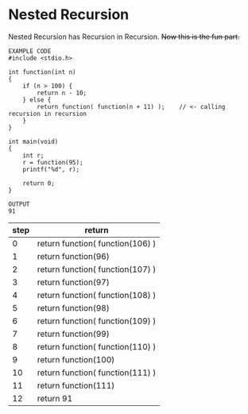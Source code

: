 # Nested Recursion 

Nested Recursion has Recursion in Recursion. ~~Now this is the fun part.~~

```
EXAMPLE CODE
#include <stdio.h>

int function(int n) 
{
    if (n > 100) {
        return n - 10;
    } else {
        return function( function(n + 11) );    // <- calling recursion in recursion
    }
}

int main(void) 
{
    int r;
    r = function(95);
    printf("%d", r);

    return 0;
}
```

```
OUTPUT
91
```

| step | return |
| -|-|
0 | return function( function(106) )
1 | return function(96)
2 | return function( function(107) )
3 | return function(97)
4 | return function( function(108) )
5 | return function(98)
6 | return function( function(109) )
7 | return function(99)
8 | return function( function(110) )
9 | return function(100)
10 | return function( function(111) )
11 | return function(111)
12 | return 91
